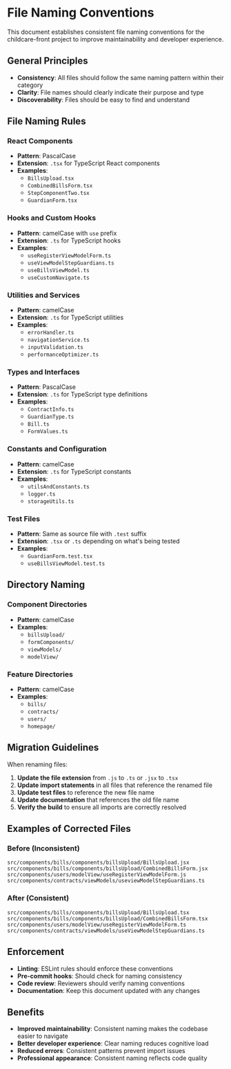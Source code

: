# File Naming Conventions

This document establishes consistent file naming conventions for the childcare-front project to improve maintainability and developer experience.

## General Principles

- **Consistency**: All files should follow the same naming pattern within their category
- **Clarity**: File names should clearly indicate their purpose and type
- **Discoverability**: Files should be easy to find and understand

## File Naming Rules

### React Components

- **Pattern**: PascalCase
- **Extension**: `.tsx` for TypeScript React components
- **Examples**:
  - `BillsUpload.tsx`
  - `CombinedBillsForm.tsx`
  - `StepComponentTwo.tsx`
  - `GuardianForm.tsx`

### Hooks and Custom Hooks

- **Pattern**: camelCase with `use` prefix
- **Extension**: `.ts` for TypeScript hooks
- **Examples**:
  - `useRegisterViewModelForm.ts`
  - `useViewModelStepGuardians.ts`
  - `useBillsViewModel.ts`
  - `useCustomNavigate.ts`

### Utilities and Services

- **Pattern**: camelCase
- **Extension**: `.ts` for TypeScript utilities
- **Examples**:
  - `errorHandler.ts`
  - `navigationService.ts`
  - `inputValidation.ts`
  - `performanceOptimizer.ts`

### Types and Interfaces

- **Pattern**: PascalCase
- **Extension**: `.ts` for TypeScript type definitions
- **Examples**:
  - `ContractInfo.ts`
  - `GuardianType.ts`
  - `Bill.ts`
  - `FormValues.ts`

### Constants and Configuration

- **Pattern**: camelCase
- **Extension**: `.ts` for TypeScript constants
- **Examples**:
  - `utilsAndConstants.ts`
  - `logger.ts`
  - `storageUtils.ts`

### Test Files

- **Pattern**: Same as source file with `.test` suffix
- **Extension**: `.tsx` or `.ts` depending on what's being tested
- **Examples**:
  - `GuardianForm.test.tsx`
  - `useBillsViewModel.test.ts`

## Directory Naming

### Component Directories

- **Pattern**: camelCase
- **Examples**:
  - `billsUpload/`
  - `formComponents/`
  - `viewModels/`
  - `modelView/`

### Feature Directories

- **Pattern**: camelCase
- **Examples**:
  - `bills/`
  - `contracts/`
  - `users/`
  - `homepage/`

## Migration Guidelines

When renaming files:

1. **Update the file extension** from `.js` to `.ts` or `.jsx` to `.tsx`
2. **Update import statements** in all files that reference the renamed file
3. **Update test files** to reference the new file name
4. **Update documentation** that references the old file name
5. **Verify the build** to ensure all imports are correctly resolved

## Examples of Corrected Files

### Before (Inconsistent)

```
src/components/bills/components/billsUpload/BillsUpload.jsx
src/components/bills/components/billsUpload/CombinedBillsForm.jsx
src/components/users/modelView/useRegisterViewModelForm.js
src/components/contracts/viewModels/useviewModelStepGuardians.ts
```

### After (Consistent)

```
src/components/bills/components/billsUpload/BillsUpload.tsx
src/components/bills/components/billsUpload/CombinedBillsForm.tsx
src/components/users/modelView/useRegisterViewModelForm.ts
src/components/contracts/viewModels/useViewModelStepGuardians.ts
```

## Enforcement

- **Linting**: ESLint rules should enforce these conventions
- **Pre-commit hooks**: Should check for naming consistency
- **Code review**: Reviewers should verify naming conventions
- **Documentation**: Keep this document updated with any changes

## Benefits

- **Improved maintainability**: Consistent naming makes the codebase easier to navigate
- **Better developer experience**: Clear naming reduces cognitive load
- **Reduced errors**: Consistent patterns prevent import issues
- **Professional appearance**: Consistent naming reflects code quality
